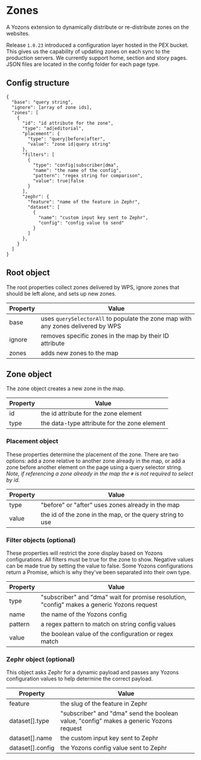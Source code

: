 # Zones
A Yozons extension to dynamically distribute or re-distribute zones on the websites. 

Release `1.0.23` introduced a configuration layer hosted in the PEX bucket. This gives us the capability of updating zones on each sync to the production servers. We currently support home, section and story pages. JSON files are located in the config folder for each page type.

## Config structure

```
{
  "base": "query string",
  "ignore": [array of zone ids],
  "zones": [
    {
      "id": "id attribute for the zone",
      "type": "ad|editorial",
      "placement": {
        "type": "query|before|after",
        "value": "zone id|query string"
      },
      "filters": [
        {
          "type": "config|subscriber|dma",
          "name": "the name of the config",
          "pattern": "regex string for comparison",
          "value": true|false
        }
      ],
      "zephr": {
        "feature": "name of the feature in Zephr",
        "dataset": [
          {
            "name": "custom input key sent to Zephr",
            "config": "config value to send"
          }
        ]
      },
    }
  ]
}
```

## Root object

The root properties collect zones delivered by WPS, ignore zones that should be left alone, and sets up new zones.

| Property | Value |
| --- | --- |
| base | uses `querySelectorAll` to populate the zone map with any zones delivered by WPS |
| ignore | removes specific zones in the map by their ID attribute | 
| zones | adds new zones to the map |

## Zone object

The zone object creates a new zone in the map.

| Property | Value |
| --- | --- |
| id | the id attribute for the zone element |
| type | the data-type attribute for the zone element |

### Placement object

These properties determine the placement of the zone. There are two options: add a zone relative to another zone already in the map, or add a zone before another element on the page using a query selector string. _Note, if referencing a zone already in the map the `#` is not required to select by id._

| Property | Value |
| --- | --- |
| type | "before" or "after" uses zones already in the map | "query" looks for the element on the page |
| value | the id of the zone in the map, or the query string to use |


### Filter objects (optional)

These properties will restrict the zone display based on Yozons configurations. All filters must be true for the zone to show. Negative values can be made true by setting the value to false. Some Yozons configurations return a Promise, which is why they've been separated into their own type.

| Property | Value |
| --- | --- |
| type | "subscriber" and "dma" wait for promise resolution, "config" makes a generic Yozons request |
| name | the name of the Yozons config |
| pattern | a regex pattern to match on string config values |
| value | the boolean value of the configuration or regex match |

### Zephr object (optional)

This object asks Zephr for a dynamic payload and passes any Yozons configuration values to help determine the correct payload.

| Property | Value |
| --- | --- |
| feature | the slug of the feature in Zephr |
| dataset[].type | "subscriber" and "dma" send the boolean value, "config" makes a generic Yozons request | 
| dataset[].name | the custom input key sent to Zephr |
| dataset[].config | the Yozons config value sent to Zephr |
